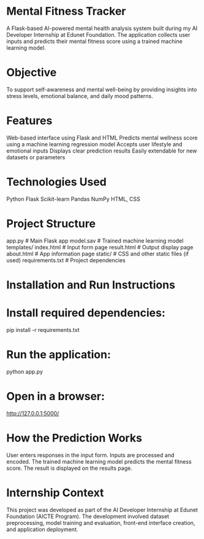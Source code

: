 # Mental Fitness Tracker
A Flask-based AI-powered mental health analysis system built during my AI Developer Internship at Edunet Foundation. The application collects user inputs and predicts their mental fitness score using a trained machine learning model.

# Objective
To support self-awareness and mental well-being by providing insights into stress levels, emotional balance, and daily mood patterns.

# Features
Web-based interface using Flask and HTML
Predicts mental wellness score using a machine learning regression model
Accepts user lifestyle and emotional inputs
Displays clear prediction results
Easily extendable for new datasets or parameters

# Technologies Used
Python
Flask
Scikit-learn
Pandas
NumPy
HTML, CSS

# Project Structure
app.py                   # Main Flask app
model.sav                # Trained machine learning model
templates/
    index.html           # Input form page
    result.html          # Output display page
    about.html           # App information page
static/                  # CSS and other static files (if used)
requirements.txt         # Project dependencies

# Installation and Run Instructions

# Install required dependencies:

pip install -r requirements.txt

# Run the application:

python app.py


# Open in a browser:

http://127.0.0.1:5000/

# How the Prediction Works

User enters responses in the input form.
Inputs are processed and encoded.
The trained machine learning model predicts the mental fitness score.
The result is displayed on the results page.

# Internship Context

This project was developed as part of the AI Developer Internship at Edunet Foundation (AICTE Program). The development involved dataset preprocessing, model training and evaluation, front-end interface creation, and application deployment.
